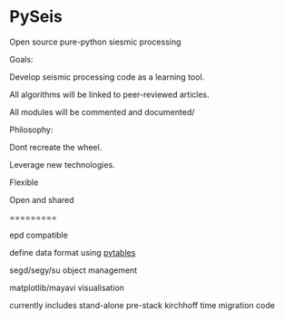 PySeis
======

Open source pure-python siesmic processing

Goals:

Develop seismic processing code as a learning tool. 

All algorithms will be linked to peer-reviewed articles.

All modules will be commented and documented/

Philosophy:

Dont recreate the wheel. 

Leverage new technologies.

Flexible

Open and shared

=========

epd compatible

define data format using [pytables](http://www.pytables.org/)

segd/segy/su object management

matplotlib/mayavi visualisation

currently includes stand-alone pre-stack kirchhoff time migration code
